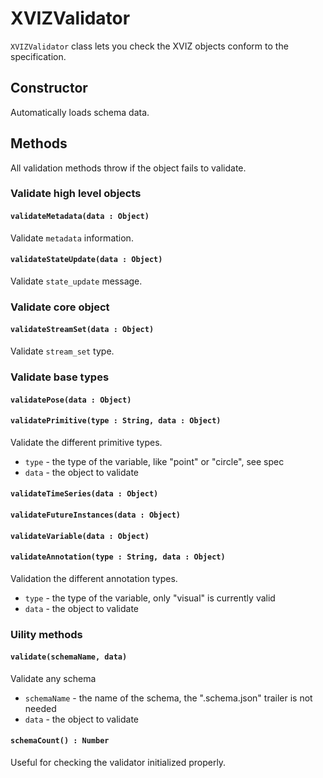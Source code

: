 # XVIZValidator

`XVIZValidator` class lets you check the XVIZ objects conform to the specification.

## Constructor

Automatically loads schema data.

## Methods

All validation methods throw if the object fails to validate.

### Validate high level objects

#### `validateMetadata(data : Object)`

Validate `metadata` information.

#### `validateStateUpdate(data : Object)`

Validate `state_update` message.

### Validate core object

#### `validateStreamSet(data : Object)`

Validate `stream_set` type.

### Validate base types

#### `validatePose(data : Object)`

#### `validatePrimitive(type : String, data : Object)`

Validate the different primitive types.

- `type` - the type of the variable, like "point" or "circle", see spec
- `data` - the object to validate

#### `validateTimeSeries(data : Object)`

#### `validateFutureInstances(data : Object)`

#### `validateVariable(data : Object)`

#### `validateAnnotation(type : String, data : Object)`

Validation the different annotation types.

- `type` - the type of the variable, only "visual" is currently valid
- `data` - the object to validate

### Uility methods

#### `validate(schemaName, data)`

Validate any schema

- `schemaName` - the name of the schema, the ".schema.json" trailer is not needed
- `data` - the object to validate

#### `schemaCount() : Number`

Useful for checking the validator initialized properly.
